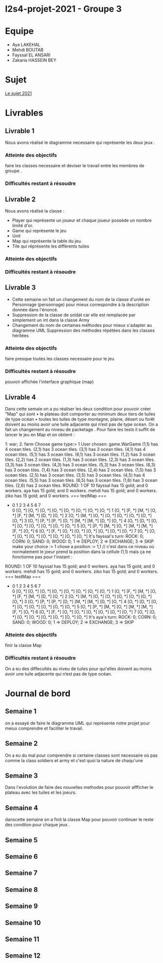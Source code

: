 # l2s4-projet-2021 - Groupe 3

# Equipe

- Aya LAKEHAL
- Mehdi BOUTAB  
- Fayssal EL ANSARI
- Zakaria HASSEIN BEY

# Sujet

[Le sujet 2021](https://www.fil.univ-lille1.fr/portail/index.php?dipl=L&sem=S4&ue=Projet&label=Documents)

# Livrables

## Livrable 1
Nous avons réalisé le diagramme necessaire qui représente les deux jeux .

### Atteinte des objectifs
faire les classes necessaire et deviser le travail entre les membres de groupe .

### Difficultés restant à résoudre

## Livrable 2
Nous avons réalisé la classe :
 * Player qui représente un joueur et chaque joueur possède un nombre limité d'or.
 * Game qui représente le jeu 
 * Unit 
 * Map qui représente la table du jeu.
 * Tile qui réprésente les différents tuiles 

### Atteinte des objectifs

### Difficultés restant à résoudre

## Livrable 3
- Cette semaine on fait un changement du nom de la classe d'unité en Personnage (personnage) pour mieux correspondre à la description donnée dans l'énoncé.
- Suppression de la classe de soldat car elle est remplacée par simplement un int dans la classe Army
- Changement du nom de certaines méthodes pour mieux s'adapter au diagramme UML
Suppression des méthodes répétées dans les classes héritées
### Atteinte des objectifs
faire presque toutes les classes necessaire pour le jeu
### Difficultés restant à résoudre
pouvoir affichée l'interface graphique (map)
## Livrable 4
Dans cette semaie on a pu réaliser les deux condition pour pouvoir créer "Map" qui sont 
 • le plateau doit comporter au minimum deux tiers de tuiles de type océan 
 • toutes les tuiles de type montagne, plaine, désert ou forêt doivent au moins avoir une tuile adjacente qui n’est pas
de type océan.
On a fait un changement au niveau de packetage .
Pour faire les tests il suffit de lancer le jeu en Map et on obtient :

1: war; 2: farm
Choose game type:> 
1
User chosen: game.WarGame
(1,1) has 4 ocean tiles.
(2,1) has 3 ocean tiles.
(3,1) has 3 ocean tiles.
(4,1) has 4 ocean tiles.
(5,1) has 3 ocean tiles.
(6,1) has 3 ocean tiles.
(1,2) has 3 ocean tiles.
(2,2) has 2 ocean tiles.
(1,3) has 3 ocean tiles.
(2,3) has 3 ocean tiles.
(3,3) has 3 ocean tiles.
(4,3) has 3 ocean tiles.
(5,3) has 3 ocean tiles.
(6,3) has 3 ocean tiles.
(1,4) has 3 ocean tiles.
(2,4) has 2 ocean tiles.
(1,5) has 3 ocean tiles.
(2,5) has 3 ocean tiles.
(3,5) has 3 ocean tiles.
(4,5) has 4 ocean tiles.
(5,5) has 3 ocean tiles.
(6,5) has 3 ocean tiles.
(1,6) has 3 ocean tiles.
(2,6) has 2 ocean tiles.
ROUND: 1 OF 10
fayssal has 15 gold; and 0 workers.
aya has 15 gold; and 0 workers.
mehdi has 15 gold; and 0 workers.
ziko has 15 gold; and 0 workers.
*===* testMap *===*
*    0      1      2      3      4      5      6      7      
0 [O, *] [O, *] [O, *] [O, *] [O, *] [O, *] [O, *] [O, *] 
1 [O, *] [F, *] [M, *] [O, *] [F, *] [M, *] [D, *] [O, *] 
2 [O, *] [M, *] [O, *] [O, *] [O, *] [O, *] [O, *] [O, *] 
3 [O, *] [P, *] [P, *] [D, *] [M, *] [M, *] [D, *] [O, *] 
4 [O, *] [D, *] [O, *] [O, *] [O, *] [O, *] [O, *] [O, *] 
5 [O, *] [P, *] [M, *] [O, *] [M, *] [M, *] [F, *] [O, *] 
6 [O, *] [F, *] [O, *] [O, *] [O, *] [O, *] [O, *] [O, *] 
7 [O, *] [O, *] [O, *] [O, *] [O, *] [O, *] [O, *] [O, *] 
It's fayssal's turn: 
ROCK: 0; CORN: 0; SAND: 0; WOOD: 0; 
1 => DEPLOY; 2 => EXCHANGE; 3 => SKIP
make your choice :> 1
chose a position :> 1,1 // c'est dans ce niveau où normalement le joeur prend la position dans la cellule (1,1) mais ça ne fonctionne pas pour l'instant : 

ROUND: 1 OF 10
fayssal has 15 gold; and 0 workers.
aya has 15 gold; and 0 workers.
mehdi has 15 gold; and 0 workers.
ziko has 15 gold; and 0 workers.
*===* testMap *===*
*    0      1      2      3      4      5      6      7      
0 [O, *] [O, *] [O, *] [O, *] [O, *] [O, *] [O, *] [O, *] 
1 [O, *] [F, *] [M, *] [O, *] [F, *] [M, *] [D, *] [O, *] 
2 [O, *] [M, *] [O, *] [O, *] [O, *] [O, *] [O, *] [O, *] 
3 [O, *] [P, *] [P, *] [D, *] [M, *] [M, *] [D, *] [O, *] 
4 [O, *] [D, *] [O, *] [O, *] [O, *] [O, *] [O, *] [O, *] 
5 [O, *] [P, *] [M, *] [O, *] [M, *] [M, *] [F, *] [O, *] 
6 [O, *] [F, *] [O, *] [O, *] [O, *] [O, *] [O, *] [O, *] 
7 [O, *] [O, *] [O, *] [O, *] [O, *] [O, *] [O, *] [O, *] 
It's aya's turn: 
ROCK: 0; CORN: 0; SAND: 0; WOOD: 0; 
1 => DEPLOY; 2 => EXCHANGE; 3 => SKIP



### Atteinte des objectifs
finir la classe Map
### Difficultés restant à résoudre
On a eu des diffecultés au niveu de tuiles pour qui'elles doivent au moins avoir une tuile adjacente qui n’est pas
de type océan.
# Journal de bord

## Semaine 1
on a essayé de faire le diagramme UML qui représente notre projet pour meiux comprendre et faciliter le travail.
## Semaine 2
On a eu du mal pour comprendre si certaine classes sont necessaire où pas comme la class soldiers et army et c'est quoi la nature de chaqu'une 
## Semaine 3
Dans l'evolution de faire des nouvelles methodes pour pouvoir affficher le plateau avec les tuiles et les joeurs. 
## Semaine 4
danscette semaine on a finit la classe Map pour pouvoir continuer le reste des condtion pour chaque jeux . 
## Semaine 5

## Semaine 6

## Semaine 7

## Semaine 8

## Semaine 9

## Semaine 10

## Semaine 11

## Semaine 12
